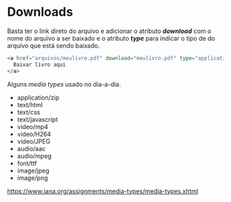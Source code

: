 # Downloads

Basta ter o link direto do arquivo e adicionar o atributo **_download_** com o nome do arquivo a ser baixado e o atributo **_type_** para indicar o tipo de do arquivo que está sendo baixado.

```html
<a href="arquivos/meulivro.pdf" download="meulivro.pdf" type="application/pdf">
  Baixar livro aqui
</a>
```

Alguns *_media types_* usado no dia-a-dia.

- application/zip
- text/html
- text/css
- text/javascript
- video/mp4
- video/H264
- video/JPEG
- audio/aac
- audio/mpeg
- font/ttf
- image/jpeg
- image/png

https://www.iana.org/assignments/media-types/media-types.xhtml
